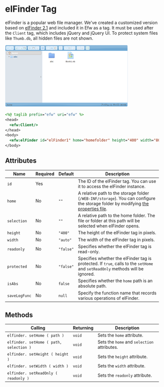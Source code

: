 # elFinder Tag

elFinder is a popular web file manager. We've created a customized version based on [elFinder 2.1](https://studio-42.github.io/elFinder/) and included it in Efw as a tag. It must be used after the `Client` tag, which includes jQuery and jQuery UI. To protect system files like `Thumb.db`, all hidden files are not shown.

![elFinder Tag Screenshot](../img/addition_tag_elfinder.png)

```jsp
<%@ taglib prefix="efw" uri="efw" %>
<head>
  <efw:Client/>
</head>
<body>
  <efw:elFinder id="elFinder1" home="homefolder" height="400" width="800" readonly="false" /> // or efw:elfinder, efw:Elfinder, efw:ELFINDER
</body>
```

## Attributes

| Name | Required | Default | Description |
|---|---|---|---|
| `id` | Yes |  | The ID of the elFinder tag. You can use it to access the elFinder instance. |
| `home` | No | `""` | A relative path to the storage folder (`/WEB-INF/storage`). You can configure the storage folder by modifying [the properties file](properties.web.md). |
| `selection` | No | `""` | A relative path to the home folder. The file or folder at this path will be selected when elFinder opens. |
| `height` | No | `"400"` | The height of the elFinder tag in pixels. |
| `width` | No | `"auto"` | The width of the elFinder tag in pixels. |
| `readonly` | No | `"false"` | Specifies whether the elFinder tag is read-only. |
| `protected` | No | `"false"` | Specifies whether the elFinder tag is protected. If `true`, calls to the `setHome` and `setReadOnly` methods will be ignored. |
| `isAbs` | No | `false` | Specifies whether the `home` path is an absolute path. |
| `saveLogFunc` | No | `null` | Specify the function name that records various operations of elFinder. |

## Methods

| Calling | Returning | Description |
|---|---|---|
| `elfinder. setHome ( path )` | `void` | Sets the `home` attribute. |
| `elfinder. setHome ( path, selection )` | `void` | Sets the `home` and `selection` attributes. |
| `elfinder. setHeight ( height )` | `void` | Sets the `height` attribute. |
| `elfinder. setWidth ( width )` | `void` | Sets the `width` attribute. |
| `elfinder. setReadOnly ( readonly )` | `void` | Sets the `readonly` attribute. |